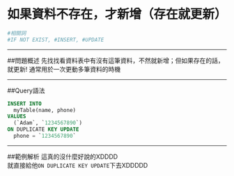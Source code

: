 # 如果資料不存在，才新增（存在就更新）

```bash
#相關詞
#IF NOT EXIST, #INSERT, #UPDATE
```


---


##問題概述
先找找看資料表中有沒有這筆資料，不然就新增；但如果存在的話，就更新!
通常用於一次更動多筆資料的時機



---


  
##Query語法

```sql
INSERT INTO
  myTable(name, phone)
VALUES
  (`Adam`, `1234567890`)
ON DUPLICATE KEY UPDATE
  phone = `1234567890`
```



---

##範例解析
這真的沒什麼好說的XDDDD  
就直接給他`ON DUPLICATE KEY UPDATE`下去XDDDDD
